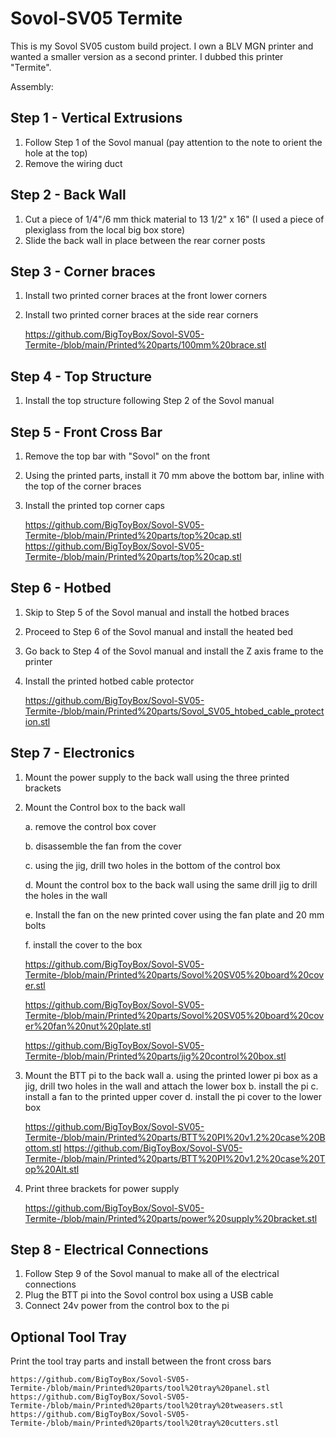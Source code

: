 # Sovol-SV05 Termite
This is my Sovol SV05 custom build project. I own a BLV MGN printer and wanted a smaller version as a second printer. I dubbed this printer "Termite".

Assembly:

## Step 1 - Vertical Extrusions
1. Follow Step 1 of the Sovol manual
    (pay attention to the note to orient the hole at the top)
2. Remove the wiring duct
    
## Step 2 - Back Wall
1. Cut a piece of 1/4"/6 mm thick material to 13 1/2" x 16"
    (I used a piece of plexiglass from the local big box store) 
2. Slide the back wall in place between the rear corner posts

## Step 3 - Corner braces
1. Install two printed corner braces at the front lower corners
2. Install two printed corner braces at the side rear corners

    https://github.com/BigToyBox/Sovol-SV05-Termite-/blob/main/Printed%20parts/100mm%20brace.stl

## Step 4 - Top Structure
1. Install the top structure following Step 2 of the Sovol manual

## Step 5 - Front Cross Bar
1. Remove the top bar with "Sovol" on the front
2. Using the printed parts, install it 70 mm above the bottom bar, inline with the top of the corner braces
3. Install the printed top corner caps


    https://github.com/BigToyBox/Sovol-SV05-Termite-/blob/main/Printed%20parts/top%20cap.stl
    https://github.com/BigToyBox/Sovol-SV05-Termite-/blob/main/Printed%20parts/top%20cap.stl

## Step 6 - Hotbed
1. Skip to Step 5 of the Sovol manual and install the hotbed braces
2. Proceed to Step 6 of the Sovol manual and install the heated bed
3. Go back to Step 4 of the Sovol manual and install the Z axis frame to the printer
4. Install the printed hotbed cable protector

    https://github.com/BigToyBox/Sovol-SV05-Termite-/blob/main/Printed%20parts/Sovol_SV05_htobed_cable_protection.stl


## Step 7 - Electronics
1. Mount the power supply to the back wall using the three printed brackets
2. Mount the Control box to the back wall

    a. remove the control box cover
    
    b. disassemble the fan from the cover
    
    c. using the jig, drill two holes in the bottom of the control box
    
    d. Mount the control box to the back wall using the same drill jig to drill the holes in the wall
    
    e. Install the fan on the new printed cover using the fan plate and 20 mm bolts
    
    f. install the cover to the box
    
    https://github.com/BigToyBox/Sovol-SV05-Termite-/blob/main/Printed%20parts/Sovol%20SV05%20board%20cover.stl
    
    https://github.com/BigToyBox/Sovol-SV05-Termite-/blob/main/Printed%20parts/Sovol%20SV05%20board%20cover%20fan%20nut%20plate.stl
    
    https://github.com/BigToyBox/Sovol-SV05-Termite-/blob/main/Printed%20parts/jig%20control%20box.stl
    
    
3. Mount the BTT pi to the back wall
    a. using the printed lower pi box as a jig, drill two holes in the wall and attach the lower box
    b. install the pi 
    c. install a fan to the printed upper cover
    d. install the pi cover to the lower box

    https://github.com/BigToyBox/Sovol-SV05-Termite-/blob/main/Printed%20parts/BTT%20PI%20v1.2%20case%20Bottom.stl
    https://github.com/BigToyBox/Sovol-SV05-Termite-/blob/main/Printed%20parts/BTT%20PI%20v1.2%20case%20Top%20Alt.stl

4. Print three brackets for power supply

    https://github.com/BigToyBox/Sovol-SV05-Termite-/blob/main/Printed%20parts/power%20supply%20bracket.stl
    

## Step 8 - Electrical Connections    
 1. Follow Step 9 of the Sovol manual to make all of the electrical connections
 2. Plug the BTT pi into the Sovol control box using a USB cable
 3. Connect 24v power from the control box to the pi


## Optional Tool Tray
Print the tool tray parts and install between the front cross bars

    https://github.com/BigToyBox/Sovol-SV05-Termite-/blob/main/Printed%20parts/tool%20tray%20panel.stl
    https://github.com/BigToyBox/Sovol-SV05-Termite-/blob/main/Printed%20parts/tool%20tray%20tweasers.stl
    https://github.com/BigToyBox/Sovol-SV05-Termite-/blob/main/Printed%20parts/tool%20tray%20cutters.stl
 
    





